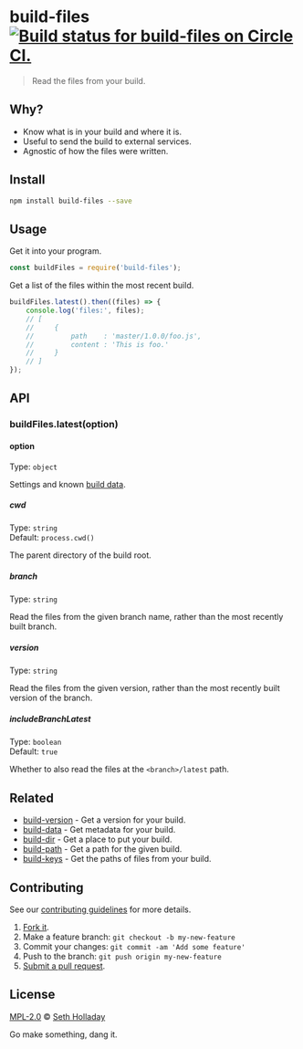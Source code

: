 # build-files [![Build status for build-files on Circle CI.](https://img.shields.io/circleci/project/sholladay/build-files/master.svg "Circle Build Status")](https://circleci.com/gh/sholladay/build-files "Build Files Builds")

> Read the files from your build.

## Why?

 - Know what is in your build and where it is.
 - Useful to send the build to external services.
 - Agnostic of how the files were written.

## Install

```sh
npm install build-files --save
```

## Usage

Get it into your program.

```js
const buildFiles = require('build-files');
```

Get a list of the files within the most recent build.

```js
buildFiles.latest().then((files) => {
    console.log('files:', files);
    // [
    //     {
    //         path    : 'master/1.0.0/foo.js',
    //         content : 'This is foo.'
    //     }
    // ]
});
```

## API

### buildFiles.latest(option)

#### option

Type: `object`

Settings and known [build data](https://github.com/sholladay/build-data).

##### cwd

Type: `string`<br>
Default: `process.cwd()`

The parent directory of the build root.

##### branch

Type: `string`

Read the files from the given branch name, rather than the most recently built branch.

##### version

Type: `string`

Read the files from the given version, rather than the most recently built version of the branch.

##### includeBranchLatest

Type: `boolean`<br>
Default: `true`

Whether to also read the files at the `<branch>/latest` path.

## Related

 - [build-version](https://github.com/sholladay/build-version) - Get a version for your build.
 - [build-data](https://github.com/sholladay/build-data) - Get metadata for your build.
 - [build-dir](https://github.com/sholladay/build-dir) - Get a place to put your build.
 - [build-path](https://github.com/sholladay/build-path) - Get a path for the given build.
 - [build-keys](https://github.com/sholladay/build-keys) - Get the paths of files from your build.

## Contributing

See our [contributing guidelines](https://github.com/sholladay/build-files/blob/master/CONTRIBUTING.md "The guidelines for participating in this project.") for more details.

1. [Fork it](https://github.com/sholladay/build-files/fork).
2. Make a feature branch: `git checkout -b my-new-feature`
3. Commit your changes: `git commit -am 'Add some feature'`
4. Push to the branch: `git push origin my-new-feature`
5. [Submit a pull request](https://github.com/sholladay/build-files/compare "Submit code to this project for review.").

## License

[MPL-2.0](https://github.com/sholladay/build-files/blob/master/LICENSE "The license for build-files.") © [Seth Holladay](http://seth-holladay.com "Author of build-files.")

Go make something, dang it.
